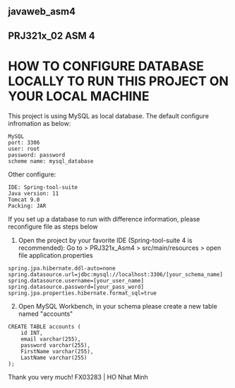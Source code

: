## javaweb_asm4
## PRJ321x_02 ASM 4

# HOW TO CONFIGURE DATABASE LOCALLY TO RUN THIS PROJECT ON YOUR LOCAL MACHINE

This project is using MySQL as local database.
The default configure infromation as below:

```
MySQL
port: 3306
user: root
password: password
scheme name: mysql_database
```
Other configure:
```
IDE: Spring-tool-suite
Java version: 11
Tomcat 9.0
Packing: JAR
```

If you set up a database to run with difference information, please reconfigure file as steps below
1. Open the project by your favorite IDE (Spring-tool-suite 4 is recommended):
Go to > PRJ321x_Asm4 > src/main/resources > open file application.properties
```
spring.jpa.hibernate.ddl-auto=none
spring.datasource.url=jdbc:mysql://localhost:3306/[your_schema_name]
spring.datasource.username=[your_user_name]
spring.datasource.password=[your_pass_word]
spring.jpa.properties.hibernate.format_sql=true
```

2. Open MySQL Workbench, in your schema please create a new table named "accounts"
```
CREATE TABLE accounts (
    id INT,
    email varchar(255),
    password varchar(255),
    FirstName varchar(255),
    LastName varchar(255)
);
```

Thank you very much!
FX03283 | HO Nhat Minh
